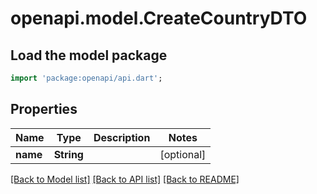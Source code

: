 # openapi.model.CreateCountryDTO

## Load the model package
```dart
import 'package:openapi/api.dart';
```

## Properties
Name | Type | Description | Notes
------------ | ------------- | ------------- | -------------
**name** | **String** |  | [optional] 

[[Back to Model list]](../README.md#documentation-for-models) [[Back to API list]](../README.md#documentation-for-api-endpoints) [[Back to README]](../README.md)


